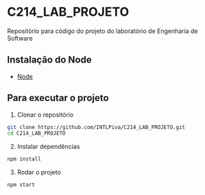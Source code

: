 # C214_LAB_PROJETO
Repositório para código do projeto do laboratório de Engenharia de Software

## Instalação do Node
- [Node](https://nodejs.org/en/)

## Para executar o projeto

1. Clonar o repositório
```bash
git clone https://github.com/INTLPiva/C214_LAB_PROJETO.git
cd C214_LAB_PROJETO
```

2. Instalar dependências
```bash
npm install
```

3. Rodar o projeto
```bash
npm start
```
